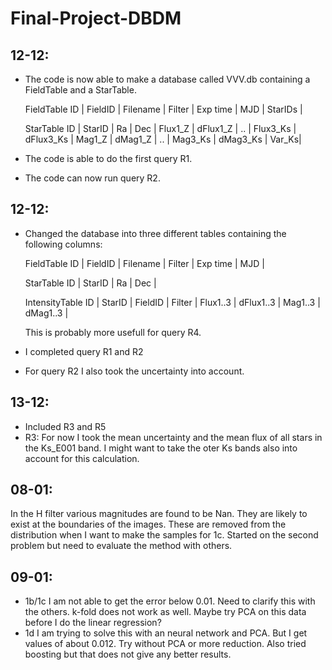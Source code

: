 # Final-Project-DBDM

12-12: 
-------
- The code is now able to make a database called VVV.db containing a FieldTable and a StarTable.

	FieldTable
	ID | FieldID | Filename | Filter | Exp time | MJD | StarIDs | 

	StarTable
	ID | StarID | Ra | Dec | Flux1_Z | dFlux1_Z | .. | Flux3_Ks | dFlux3_Ks | Mag1_Z | dMag1_Z | .. | Mag3_Ks | dMag3_Ks | Var_Ks| 

- The code is able to do the first query R1.
- The code can now run query R2.


12-12: 
-------
- Changed the database into three different tables containing the following columns:

	FieldTable
	ID | FieldID | Filename | Filter | Exp time | MJD |

	StarTable
	ID | StarID | Ra | Dec |

	IntensityTable
	ID | StarID | FieldID | Filter | Flux1..3 | dFlux1..3 | Mag1..3 | dMag1..3 |

	This is probably more usefull for query R4.

- I completed query R1 and R2
- For query R2 I also took the uncertainty into account.

13-12:
--------
- Included R3 and R5
- R3: For now I took the mean uncertainty and the mean flux of all stars in the Ks_E001 band. I might want to take the oter Ks bands also into account for this calculation. 

08-01:
--------
In the H filter various magnitudes are found to be Nan. They are likely to exist at the boundaries of the images. 
These are removed from the distribution when I want to make the samples for 1c.
Started on the second problem but need to evaluate the method with others.

09-01:
--------
- 1b/1c I am not able to get the error below 0.01. Need to clarify this with the others. k-fold does not work as well. Maybe try PCA on this data before I do the linear regression?
- 1d I am trying to solve this with an neural network and PCA. But I get values of about 0.012. Try without PCA or more reduction. 
Also tried boosting but that does not give any better results. 

